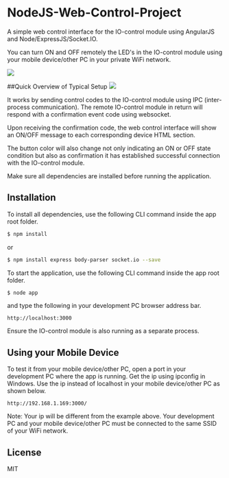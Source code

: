 # NodeJS-Web-Control-Project

A simple web control interface for the IO-control module using AngularJS and Node/ExpressJS/Socket.IO.

You can turn ON and OFF remotely the LED's in the IO-control module using your mobile device/other PC in your private WiFi network.

![](https://github.com/EdoLabWorks/ximgs/blob/master/NodeWebControl.png)

##Quick Overview of Typical Setup
![](https://github.com/EdoLabWorks/ximgs/blob/master/canvas.png)

It works by sending control codes to the IO-control module using IPC (inter-process communication).  The remote IO-control module in return will respond with a confirmation event code using websocket.

Upon receiving the confirmation code, the web control interface will show an ON/OFF message to each corresponding device HTML section. 

The button color will also change not only indicating an ON or OFF state condition but also as confirmation it has established successful connection with the IO-control module.      

Make sure all dependencies are installed before running the application.

## Installation
To install all dependencies, use the following CLI command inside the app root folder.

~~~bash
$ npm install
~~~~

or
~~~bash
$ npm install express body-parser socket.io --save
~~~~


To start the application, use the following CLI command inside the app root folder.   
~~~bash
$ node app
~~~~

and type the following in your development PC browser address bar. 
~~~~
http://localhost:3000 
~~~~

Ensure the IO-control module is also running as a separate process.

## Using your Mobile Device
To test it from your mobile device/other PC, open a port in your development PC where the app is running. 
Get the ip using ipconfig in Windows. Use the ip instead of localhost in your mobile device/other PC as shown below.
~~~~
http://192.168.1.169:3000/ 
~~~~
Note: Your ip will be different from the example above.
Your development PC and your mobile device/other PC must be connected to the same SSID of your WiFi network.  

## License
MIT 

